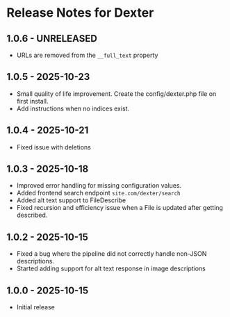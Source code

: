 # Release Notes for Dexter

## 1.0.6 - UNRELEASED
- URLs are removed from the `__full_text` property

## 1.0.5 - 2025-10-23
- Small quality of life improvement. Create the config/dexter.php file on first install.
- Add instructions when no indices exist.

## 1.0.4 - 2025-10-21
- Fixed issue with deletions

## 1.0.3 - 2025-10-18
- Improved error handling for missing configuration values.
- Added frontend search endpoint `site.com/dexter/search`
- Added alt text support to FileDescribe
- Fixed recursion and efficiency issue when a File is updated after getting described.

## 1.0.2 - 2025-10-15
- Fixed a bug where the pipeline did not correctly handle non-JSON descriptions.
- Started adding support for alt text response in image descriptions

## 1.0.0 - 2025-10-15
- Initial release
